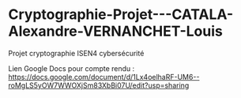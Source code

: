 # Cryptographie-Projet---CATALA-Alexandre-VERNANCHET-Louis
Projet cryptographie ISEN4 cybersécurité

Lien Google Docs pour compte rendu :
https://docs.google.com/document/d/1Lx4oelhaRF-UM6--roMgLS5yOW7WWOXjSm83XbBi07U/edit?usp=sharing
